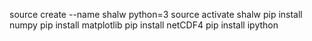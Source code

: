 source create --name shalw python=3
source activate shalw
pip install numpy
pip install matplotlib
pip install netCDF4
pip install ipython
